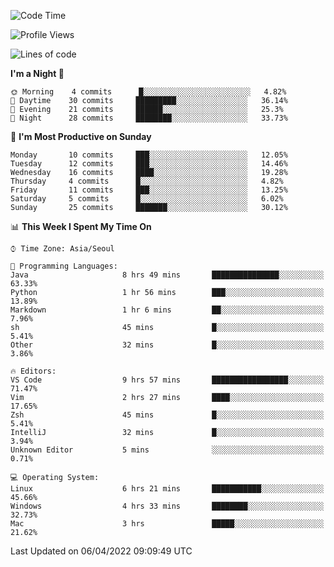 <!--START_SECTION:waka-->
![Code Time](http://img.shields.io/badge/Code%20Time-20%20hrs%2051%20mins-blue)

![Profile Views](http://img.shields.io/badge/Profile%20Views-28-blue)

![Lines of code](https://img.shields.io/badge/From%20Hello%20World%20I%27ve%20Written-54%20Thousand%20lines%20of%20code-blue)

**I'm a Night 🦉** 

```text
🌞 Morning    4 commits      █░░░░░░░░░░░░░░░░░░░░░░░░   4.82% 
🌆 Daytime    30 commits     █████████░░░░░░░░░░░░░░░░   36.14% 
🌃 Evening    21 commits     ██████░░░░░░░░░░░░░░░░░░░   25.3% 
🌙 Night      28 commits     ████████░░░░░░░░░░░░░░░░░   33.73%

```
📅 **I'm Most Productive on Sunday** 

```text
Monday       10 commits     ███░░░░░░░░░░░░░░░░░░░░░░   12.05% 
Tuesday      12 commits     ███░░░░░░░░░░░░░░░░░░░░░░   14.46% 
Wednesday    16 commits     ████░░░░░░░░░░░░░░░░░░░░░   19.28% 
Thursday     4 commits      █░░░░░░░░░░░░░░░░░░░░░░░░   4.82% 
Friday       11 commits     ███░░░░░░░░░░░░░░░░░░░░░░   13.25% 
Saturday     5 commits      █░░░░░░░░░░░░░░░░░░░░░░░░   6.02% 
Sunday       25 commits     ███████░░░░░░░░░░░░░░░░░░   30.12%

```


📊 **This Week I Spent My Time On** 

```text
⌚︎ Time Zone: Asia/Seoul

💬 Programming Languages: 
Java                     8 hrs 49 mins       ███████████████░░░░░░░░░░   63.33% 
Python                   1 hr 56 mins        ███░░░░░░░░░░░░░░░░░░░░░░   13.89% 
Markdown                 1 hr 6 mins         ██░░░░░░░░░░░░░░░░░░░░░░░   7.96% 
sh                       45 mins             █░░░░░░░░░░░░░░░░░░░░░░░░   5.41% 
Other                    32 mins             █░░░░░░░░░░░░░░░░░░░░░░░░   3.86%

🔥 Editors: 
VS Code                  9 hrs 57 mins       █████████████████░░░░░░░░   71.47% 
Vim                      2 hrs 27 mins       ████░░░░░░░░░░░░░░░░░░░░░   17.65% 
Zsh                      45 mins             █░░░░░░░░░░░░░░░░░░░░░░░░   5.41% 
IntelliJ                 32 mins             █░░░░░░░░░░░░░░░░░░░░░░░░   3.94% 
Unknown Editor           5 mins              ░░░░░░░░░░░░░░░░░░░░░░░░░   0.71%

💻 Operating System: 
Linux                    6 hrs 21 mins       ███████████░░░░░░░░░░░░░░   45.66% 
Windows                  4 hrs 33 mins       ████████░░░░░░░░░░░░░░░░░   32.73% 
Mac                      3 hrs               █████░░░░░░░░░░░░░░░░░░░░   21.62%

```


 Last Updated on 06/04/2022 09:09:49 UTC
<!--END_SECTION:waka-->
